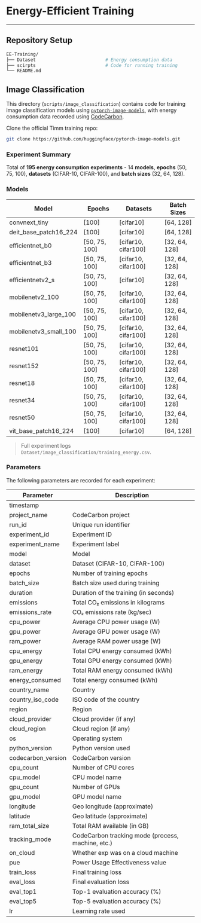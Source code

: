 # Energy-Efficient Training

---

## Repository Setup

```bash
EE-Training/
├── Dataset                          # Energy consumption data
├── scirpts                          # Code for running training
└── README.md
```

## Image Classification

This directory (`scripts/image_classification`) contains code for training image classification models using [`pytorch-image-models`](https://github.com/huggingface/pytorch-image-models), with energy consumption data recorded using [CodeCarbon](https://github.com/mlco2/codecarbon).

Clone the official Timm training repo:

```bash
git clone https://github.com/huggingface/pytorch-image-models.git
```

### Experiment Summary

Total of **195 energy consumption experiments** - 14 **models**, **epochs** (50, 75, 100), **datasets** (CIFAR-10, CIFAR-100), and **batch sizes** (32, 64, 128).

### Models

| Model                    | Epochs           | Datasets               | Batch Sizes     |
|-------------------------|------------------|------------------------|-----------------|
| convnext_tiny           | [100]            | [cifar10]              | [64, 128]       |
| deit_base_patch16_224   | [100]            | [cifar10]              | [64, 128]       |
| efficientnet_b0         | [50, 75, 100]    | [cifar10, cifar100]    | [32, 64, 128]   |
| efficientnet_b3         | [50, 75, 100]    | [cifar10, cifar100]    | [32, 64, 128]   |
| efficientnetv2_s        | [50, 75, 100]    | [cifar10]              | [32, 64, 128]   |
| mobilenetv2_100         | [50, 75, 100]    | [cifar10, cifar100]    | [32, 64, 128]   |
| mobilenetv3_large_100   | [50, 75, 100]    | [cifar10, cifar100]    | [32, 64, 128]   |
| mobilenetv3_small_100   | [50, 75, 100]    | [cifar10, cifar100]    | [32, 64, 128]   |
| resnet101               | [50, 75, 100]    | [cifar10, cifar100]    | [32, 64, 128]   |
| resnet152               | [50, 75, 100]    | [cifar10, cifar100]    | [32, 64, 128]   |
| resnet18                | [50, 75, 100]    | [cifar10, cifar100]    | [32, 64, 128]   |
| resnet34                | [50, 75, 100]    | [cifar10, cifar100]    | [32, 64, 128]   |
| resnet50                | [50, 75, 100]    | [cifar10, cifar100]    | [32, 64, 128]   |
| vit_base_patch16_224    | [100]            | [cifar10]              | [64, 128]       |


> Full experiment logs `Dataset/image_classification/training_energy.csv`.


### Parameters

The following parameters are recorded for each experiment:

| Parameter         | Description                                                   |
|------------------|---------------------------------------------------------------|
| timestamp         |                                                               |
| project_name      | CodeCarbon project                                            |
| run_id            | Unique run identifier                                         |
| experiment_id     | Experiment ID                                                 |
| experiment_name   | Experiment label                                              |
| model             | Model                                                         |
| dataset           | Dataset (CIFAR-10, CIFAR-100)                                 |
| epochs            | Number of training epochs                                     |
| batch_size        | Batch size used during training                               |
| duration          | Duration of the training (in seconds)                         |
| emissions         | Total CO₂ emissions in kilograms                              |
| emissions_rate    | CO₂ emissions rate (kg/sec)                                   |
| cpu_power         | Average CPU power usage (W)                                   |
| gpu_power         | Average GPU power usage (W)                                   |
| ram_power         | Average RAM power usage (W)                                   |
| cpu_energy        | Total CPU energy consumed (kWh)                               |
| gpu_energy        | Total GPU energy consumed (kWh)                               |
| ram_energy        | Total RAM energy consumed (kWh)                               |
| energy_consumed   | Total energy consumed (kWh)                                   |
| country_name      | Country                                                       |
| country_iso_code  | ISO code of the country                                       |
| region            | Region                                                        |
| cloud_provider    | Cloud provider (if any)                                  |
| cloud_region      | Cloud region (if any)                                  |
| os                | Operating system                                               |
| python_version    | Python version used                                            |
| codecarbon_version| CodeCarbon version                                             |
| cpu_count         | Number of CPU cores                                            |
| cpu_model         | CPU model name                                                 |
| gpu_count         | Number of GPUs                                                 |
| gpu_model         | GPU model name                                                 |
| longitude         | Geo longitude (approximate)                                    |
| latitude          | Geo latitude (approximate)                                     |
| ram_total_size    | Total RAM available (in GB)                                    |
| tracking_mode     | CodeCarbon tracking mode (process, machine, etc.)             |
| on_cloud          | Whether exp was on a cloud machine                             |
| pue               | Power Usage Effectiveness value                                |
| train_loss        | Final training loss                                            |
| eval_loss         | Final evaluation loss                                          |
| eval_top1         | Top-1 evaluation accuracy (%)                                  |
| eval_top5         | Top-5 evaluation accuracy (%)                                  |
| lr                | Learning rate used                                             |

